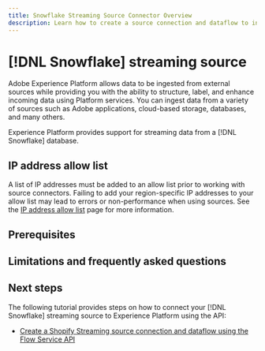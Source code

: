 ```yaml
---
title: Snowflake Streaming Source Connector Overview
description: Learn how to create a source connection and dataflow to ingest streaming data from your Snowflake instance to Adobe Experience Platform
---
```

# [!DNL Snowflake] streaming source

Adobe Experience Platform allows data to be ingested from external sources while providing you with the ability to structure, label, and enhance incoming data using Platform services. You can ingest data from a variety of sources such as Adobe applications, cloud-based storage, databases, and many others.

Experience Platform provides support for streaming data from a [!DNL Snowflake] database.

## IP address allow list

A list of IP addresses must be added to an allow list prior to working with source connectors. Failing to add your region-specific IP addresses to your allow list may lead to errors or non-performance when using sources. See the [IP address allow list](../../ip-address-allow-list.md) page for more information.

## Prerequisites

## Limitations and frequently asked questions

## Next steps

The following tutorial provides steps on how to connect your [!DNL Snowflake] streaming source to Experience Platform using the API:

* [Create a Shopify Streaming source connection and dataflow using the Flow Service API](../../tutorials/api/create/ecommerce/shopify-streaming.md)

